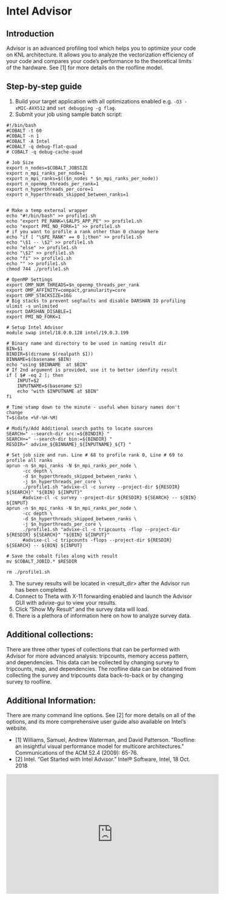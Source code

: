 # Intel Advisor
## Introduction
Advisor is an advanced profiling tool which helps you to optimize your code on KNL architecture. It allows you to analyze the vectorization efficiency of your code and compares your code’s performance to the theoretical limits of the hardware. See [1] for more details on the roofline model.

## Step-by-step guide
  1. Build your target application with all optimizations enabled e.g. ```-O3 -xMIC-AVX512``` and ```set debugging -g flag```.
  2. Submit your job using sample batch script:

```
#!/bin/bash
#COBALT -t 60
#COBALT -n 1
#COBALT -A Intel
#COBALT -q debug-flat-quad
# COBALT -q debug-cache-quad

# Job Size
export n_nodes=$COBALT_JOBSIZE
export n_mpi_ranks_per_node=1
export n_mpi_ranks=$(($n_nodes * $n_mpi_ranks_per_node))
export n_openmp_threads_per_rank=1
export n_hyperthreads_per_core=1
export n_hyperthreads_skipped_between_ranks=1


# Make a temp external wrapper
echo "#!/bin/bash" >> profile1.sh
echo "export PE_RANK=\$ALPS_APP_PE" >> profile1.sh
echo "export PMI_NO_FORK=1" >> profile1.sh
# if you want to profile a rank other than 0 change here
echo "if [ "\$PE_RANK" == 0 ];then" >> profile1.sh
echo "\$1 -- \$2" >> profile1.sh
echo "else" >> profile1.sh
echo "\$2" >> profile1.sh
echo "fi" >> profile1.sh
echo "" >> profile1.sh
chmod 744 ./profile1.sh

# OpenMP Settings
export OMP_NUM_THREADS=$n_openmp_threads_per_rank
export OMP_AFFINITY=compact,granularity=core
export OMP_STACKSIZE=16G
# Big stacks to prevent segfaults and disable DARSHAN IO profiling
ulimit -s unlimited
export DARSHAN_DISABLE=1
export PMI_NO_FORK=1

# Setup Intel Advisor
module swap intel/18.0.0.128 intel/19.0.3.199

# Binary name and directory to be used in naming result dir
BIN=$1
BINDIR=$(dirname $(realpath $1))
BINNAME=$(basename $BIN)
echo "using $BINNAME  at $BIN"
# If 2nd argument is provided, use it to better idenfity result
if [ $# -eq 2 ]; then
    INPUT=$2
    INPUTNAME=$(basename $2)
    echo "with $INPUTNAME at $BIN"
fi

# Time stamp down to the minute - useful when binary names don't change
T=$(date +%F-%H-%M)

# Modify/Add Additional search paths to locate sources
SEARCH=" --search-dir src:=${BINDIR} "
SEARCH+=" --search-dir bin:=${BINDIR} "
RESDIR=" advixe_${BINNAME}_${INPUTNAME}_${T} "

# Set job size and run. Line # 68 to profile rank 0, Line # 69 to profile all ranks
aprun -n $n_mpi_ranks -N $n_mpi_ranks_per_node \
      -cc depth \
      -d $n_hyperthreads_skipped_between_ranks \
      -j $n_hyperthreads_per_core \
      ./profile1.sh "advixe-cl -c survey --project-dir ${RESDIR} ${SEARCH}" "${BIN} ${INPUT}"
      #advixe-cl -c survey --project-dir ${RESDIR} ${SEARCH} -- ${BIN} ${INPUT}
aprun -n $n_mpi_ranks -N $n_mpi_ranks_per_node \
      -cc depth \
      -d $n_hyperthreads_skipped_between_ranks \
      -j $n_hyperthreads_per_core \
      ./profile1.sh "advixe-cl -c tripcounts -flop --project-dir ${RESDIR} ${SEARCH}" "${BIN} ${INPUT}"
      #advixe-cl -c tripcounts -flops --project-dir ${RESDIR} ${SEARCH} -- ${BIN} ${INPUT}

# Save the cobalt files along with result 
mv $COBALT_JOBID.* $RESDIR

rm ./profile1.sh
```
  3. The survey results will be located in <result_dir> after the Advisor run has been completed. <br />
  4. Connect to Theta with X-11 forwarding enabled and launch the Advisor GUI with advixe-gui to view your results. <br />
  5. Click “Show My Result” and the survey data will load. <br />
  6. There is a plethora of information here on how to analyze survey data.

## Additional collections:
There are three other types of collections that can be performed with Advisor for more advanced analysis: tripcounts, memory access pattern, and dependencies. This data can be collected by changing survey to tripcounts, map, and dependencies. The roofline data can be obtained from collecting the survey and tripcounts data back-to-back or by changing survey to roofline.

## Additional Information:
There are many command line options. See [2] for more details on all of the options, and its more comprehensive user guide also available on Intel’s website.
- [1] Williams, Samuel, Andrew Waterman, and David Patterson. "Roofline: an insightful visual performance model for multicore architectures." Communications of the ACM 52.4 (2009): 65-76.
- [2] Intel. “Get Started with Intel Advisor.” Intel® Software, Intel, 18 Oct. 2018

<iframe width="560" height="315" src="https://www.youtube.com/embed/nCEBrkNLUHI" title="YouTube video player" frameborder="0" allow="accelerometer; autoplay; clipboard-write; encrypted-media; gyroscope; picture-in-picture" allowfullscreen></iframe>
